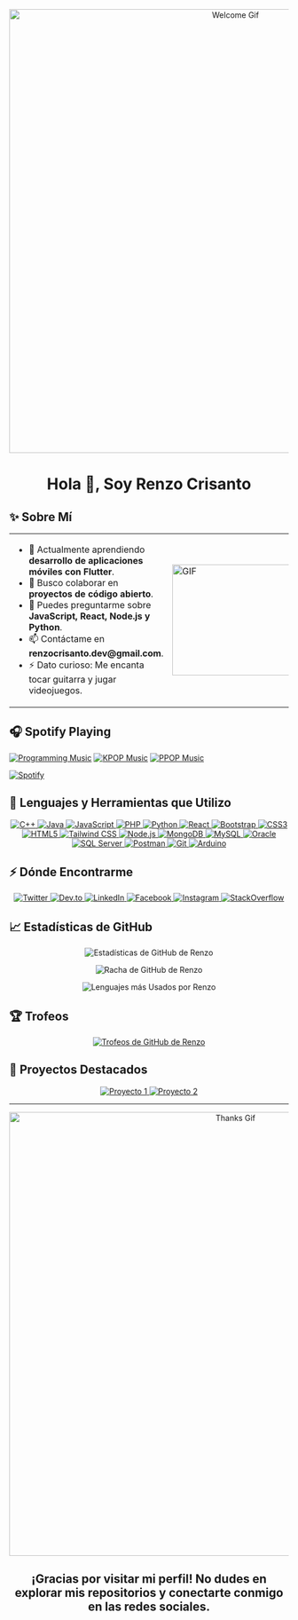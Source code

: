 <div align="center">
  <img src="https://user-images.githubusercontent.com/67447840/190667698-6b8ecf51-e98e-4dd4-9255-5c1b7f30e9c6.gif" alt="Welcome Gif" width="800"/>
  <h1>Hola 👋, Soy Renzo Crisanto</h1>
</div>

## ✨ Sobre Mí

<table>
  <tr>
    <td>
      <ul>
        <li>🌱 Actualmente aprendiendo <strong>desarrollo de aplicaciones móviles con Flutter</strong>.</li>
        <li>👯 Busco colaborar en <strong>proyectos de código abierto</strong>.</li>
        <li>💬 Puedes preguntarme sobre <strong>JavaScript, React, Node.js y Python</strong>.</li>
        <li>📫 Contáctame en <strong>renzocrisanto.dev@gmail.com</strong>.</li>
        <li>⚡ Dato curioso: Me encanta tocar guitarra y jugar videojuegos.</li>
      </ul>
    </td>
    <td>
      <img src="https://media.giphy.com/media/SWoSkN6DxTszqIKEqv/giphy.gif" width="300" height="200" alt="GIF"/>
    </td>
  </tr>
</table>

## 🎧 Spotify Playing
[![Programming Music](https://img.shields.io/badge/Programming%20Music-%231DB954.svg?&style=for-the-badge&logo=spotify&logoColor=white)](https://open.spotify.com/playlist/1FWq5Cu05LmtSHgFEXRnZO?si=FozGJF9nRXq2wTv_JpN2wQ) [![KPOP Music](https://img.shields.io/badge/KPOP%20Music-%231DB954.svg?&style=for-the-badge&logo=spotify&logoColor=white)](https://open.spotify.com/playlist/2DFExFNWYOwQMZy6wUeCxX?si=s1Ndgj8hTg-r8zLlvRgv1Q) [![PPOP Music](https://img.shields.io/badge/PPOP%20Music-%231DB954.svg?&style=for-the-badge&logo=spotify&logoColor=white)](https://open.spotify.com/playlist/58bZKfJFpUl2CwWET1QJ3X?si=259YV8_VRS-IKHsFZMmPTQ)

[![Spotify](https://readme-spotify.warengonzaga.com/api/spotify)](https://open.spotify.com/user/vmt7lpqdatuelp2chw7ur2p2l)

## 🚀 Lenguajes y Herramientas que Utilizo
<p align="center">
  <a href="https://isocpp.org/" target="_blank">
    <img src="https://img.shields.io/badge/C++-00599C?style=for-the-badge&logo=c%2B%2B&logoColor=white" alt="C++"/>
  </a>
  <a href="https://www.java.com/" target="_blank">
    <img src="https://img.shields.io/badge/Java-007396?style=for-the-badge&logo=java&logoColor=white" alt="Java"/>
  </a>
  <a href="https://developer.mozilla.org/es/docs/Web/JavaScript" target="_blank">
    <img src="https://img.shields.io/badge/JavaScript-F7DF1E?style=for-the-badge&logo=javascript&logoColor=black" alt="JavaScript"/>
  </a>
  <a href="https://www.php.net/" target="_blank">
    <img src="https://img.shields.io/badge/PHP-777BB4?style=for-the-badge&logo=php&logoColor=white" alt="PHP"/>
  </a>
  <a href="https://www.python.org/" target="_blank">
    <img src="https://img.shields.io/badge/Python-3776AB?style=for-the-badge&logo=python&logoColor=white" alt="Python"/>
  </a>
  <a href="https://reactjs.org/" target="_blank">
    <img src="https://img.shields.io/badge/React-61DAFB?style=for-the-badge&logo=react&logoColor=black" alt="React"/>
  </a>
  <a href="https://getbootstrap.com/" target="_blank">
    <img src="https://img.shields.io/badge/Bootstrap-7952B3?style=for-the-badge&logo=bootstrap&logoColor=white" alt="Bootstrap"/>
  </a>
  <a href="https://developer.mozilla.org/es/docs/Web/CSS" target="_blank">
    <img src="https://img.shields.io/badge/CSS3-1572B6?style=for-the-badge&logo=css3&logoColor=white" alt="CSS3"/>
  </a>
  <a href="https://developer.mozilla.org/es/docs/HTML/HTML5" target="_blank">
    <img src="https://img.shields.io/badge/HTML5-E34F26?style=for-the-badge&logo=html5&logoColor=white" alt="HTML5"/>
  </a>
  <a href="https://tailwindcss.com/" target="_blank">
    <img src="https://img.shields.io/badge/Tailwind_CSS-38B2AC?style=for-the-badge&logo=tailwind-css&logoColor=white" alt="Tailwind CSS"/>
  </a>
  <a href="https://nodejs.org/" target="_blank">
    <img src="https://img.shields.io/badge/Node.js-339933?style=for-the-badge&logo=nodedotjs&logoColor=white" alt="Node.js"/>
  </a>
  <a href="https://www.mongodb.com/" target="_blank">
    <img src="https://img.shields.io/badge/MongoDB-47A248?style=for-the-badge&logo=mongodb&logoColor=white" alt="MongoDB"/>
  </a>
  <a href="https://www.mysql.com/" target="_blank">
    <img src="https://img.shields.io/badge/MySQL-4479A1?style=for-the-badge&logo=mysql&logoColor=white" alt="MySQL"/>
  </a>
  <a href="https://www.oracle.com/" target="_blank">
    <img src="https://img.shields.io/badge/Oracle-F80000?style=for-the-badge&logo=oracle&logoColor=white" alt="Oracle"/>
  </a>
  <a href="https://www.microsoft.com/es-es/sql-server" target="_blank">
    <img src="https://img.shields.io/badge/SQL_Server-CC2927?style=for-the-badge&logo=microsoft-sql-server&logoColor=white" alt="SQL Server"/>
  </a>
  <a href="https://www.postman.com/" target="_blank">
    <img src="https://img.shields.io/badge/Postman-FF6C37?style=for-the-badge&logo=postman&logoColor=white" alt="Postman"/>
  </a>
  <a href="https://git-scm.com/" target="_blank">
    <img src="https://img.shields.io/badge/Git-F05032?style=for-the-badge&logo=git&logoColor=white" alt="Git"/>
  </a>
  <a href="https://www.arduino.cc/" target="_blank">
    <img src="https://img.shields.io/badge/Arduino-00979D?style=for-the-badge&logo=arduino&logoColor=white" alt="Arduino"/>
  </a>
</p>

## ⚡️ Dónde Encontrarme
<p align="center">
  <a href="https://twitter.com/@RenzoCrisanto" target="_blank">
    <img src="https://img.shields.io/badge/Twitter-1DA1F2?style=for-the-badge&logo=twitter&logoColor=white" alt="Twitter"/>
  </a>
  <a href="https://dev.to/@depthdev" target="_blank">
    <img src="https://img.shields.io/badge/Dev.to-000000?style=for-the-badge&logo=devdotto&logoColor=white" alt="Dev.to"/>
  </a>
  <a href="https://www.linkedin.com/in/renzo-crisanto/" target="_blank">
    <img src="https://img.shields.io/badge/LinkedIn-0077B5?style=for-the-badge&logo=linkedin&logoColor=white" alt="LinkedIn"/>
  </a>
  <a href="https://www.facebook.com/DepthDev" target="_blank">
    <img src="https://img.shields.io/badge/Facebook-1877F2?style=for-the-badge&logo=facebook&logoColor=white" alt="Facebook"/>
  </a>
  <a href="https://www.instagram.com/renzo.crisanto2023" target="_blank">
    <img src="https://img.shields.io/badge/Instagram-E4405F?style=for-the-badge&logo=instagram&logoColor=white" alt="Instagram"/>
  </a>
  <a href="https://stackoverflow.com/users/depthdev" target="_blank">
    <img src="https://img.shields.io/badge/StackOverflow-F58025?style=for-the-badge&logo=stackoverflow&logoColor=white" alt="StackOverflow"/>
  </a>
</p>

## 📈 Estadísticas de GitHub
<p align="center">
  <img src="https://awesome-github-stats.azurewebsites.net/user-stats/xXRenzoElProXx?cardType=github&theme=outrun&preferLogin=false&Border=DD2727&Text=DDDDDD" alt="Estadísticas de GitHub de Renzo"/>
</p>
<p align="center">
  <img src="https://github-readme-streak-stats.herokuapp.com/?user=xXRenzoElProXx&theme=outrun&hide_border=false&Border=DD2727" alt="Racha de GitHub de Renzo"/>
</p>
<p align="center">
  <img src="https://github-readme-stats.vercel.app/api/top-langs/?username=xXRenzoElProXx&theme=outrun&show_icons=true&hide_border=false&layout=compact" alt="Lenguajes más Usados por Renzo"/>
</p>

## 🏆 Trofeos
<p align="center">
  <a href="https://github.com/ryo-ma/github-profile-trophy">
    <img src="https://github-profile-trophy.vercel.app/?username=xXRenzoElProXx&theme=outrun&no-frame=true&no-bg=true&margin-w=4" alt="Trofeos de GitHub de Renzo"/>
  </a>
</p>

## 🌟 Proyectos Destacados
<p align="center">
  <a href="https://github.com/xXRenzoElProXx/proyecto1" target="_blank">
    <img src="https://github-readme-stats.vercel.app/api/pin/?username=xXRenzoElProXx&repo=proyecto1&theme=outrun" alt="Proyecto 1"/>
  </a>
  <a href="https://github.com/xXRenzoElProXx/proyecto2" target="_blank">
    <img src="https://github-readme-stats.vercel.app/api/pin/?username=xXRenzoElProXx&repo=proyecto2&theme=outrun" alt="Proyecto 2"/>
  </a>
</p>

---

<div align="center">
  <img src="https://user-images.githubusercontent.com/67447840/190667699-d57d458e-ebb2-42f1-a4d5-302fa8c067a5.gif" alt="Thanks Gif" width="800"/>
  <h2>¡Gracias por visitar mi perfil! No dudes en explorar mis repositorios y conectarte conmigo en las redes sociales.</h2>
</div>
